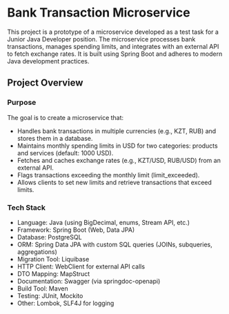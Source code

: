 # Bank Transaction Microservice
This project is a prototype of a microservice developed as a test task for a Junior Java Developer position. The microservice processes bank transactions, manages spending limits, and integrates with an external API to fetch exchange rates. It is built using Spring Boot and adheres to modern Java development practices.

## Project Overview

### Purpose
The goal is to create a microservice that:
- Handles bank transactions in multiple currencies (e.g., KZT, RUB) and stores them in a database.
- Maintains monthly spending limits in USD for two categories: products and services (default: 1000 USD).
- Fetches and caches exchange rates (e.g., KZT/USD, RUB/USD) from an external API.
- Flags transactions exceeding the monthly limit (limit_exceeded).
- Allows clients to set new limits and retrieve transactions that exceed limits.

### Tech Stack
- Language: Java (using BigDecimal, enums, Stream API, etc.)
- Framework: Spring Boot (Web, Data JPA)
- Database: PostgreSQL
- ORM: Spring Data JPA with custom SQL queries (JOINs, subqueries, aggregations)
- Migration Tool: Liquibase
- HTTP Client: WebClient for external API calls
- DTO Mapping: MapStruct
- Documentation: Swagger (via springdoc-openapi)
- Build Tool: Maven
- Testing: JUnit, Mockito
- Other: Lombok, SLF4J for logging
